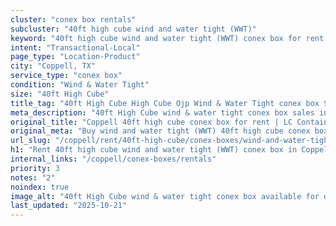 ```yaml
---
cluster: "conex box rentals"
subcluster: "40ft high cube wind and water tight (WWT)"
keyword: "40ft high cube wind and water tight (WWT) conex box for rent Coppell, TX"
intent: "Transactional-Local"
page_type: "Location-Product"
city: "Coppell, TX"
service_type: "conex box"
condition: "Wind & Water Tight"
size: "40ft High Cube"
title_tag: "40ft High Cube High Cube Ojp Wind & Water Tight conex box Sales in Coppell | LC Container"
meta_description: "40ft High Cube wind & water tight conex box sales in Coppell. High cube containers with extra height. Fast delivery, competitive pricing. Serving conex boxes area. Quote ID: YY8. Call (214) 524-4168 for your free quote today."
original_title: "Coppell 40ft high cube conex box for rent | LC Container"
original_meta: "Buy wind and water tight (WWT) 40ft high cube conex box rent with local delivery in Coppell, TX. LC Container — local Since 2003. Request a fast quote today."
url_slug: "/coppell/rent/40ft-high-cube/conex-boxes/wind-and-water-tight-wwt"
h1: "Rent 40ft high cube wind and water tight (WWT) conex box in Coppell"
internal_links: "/coppell/conex-boxes/rentals"
priority: 3
notes: "2"
noindex: true
image_alt: "40ft High Cube wind & water tight conex box available for delivery in Coppell"
last_updated: "2025-10-21"
---
```


<!-- TODO: Add unique city/inventory copy, images, and internal links here. -->
